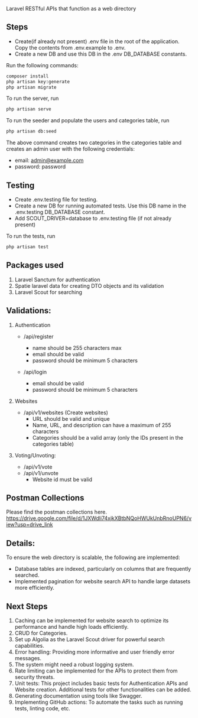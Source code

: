 Laravel RESTful APIs that function as a web directory

## Steps
- Create(if already not present) .env file in the root of the application. Copy the contents from .env.example to .env. 
- Create a new DB and use this DB in the .env DB_DATABASE constants.

Run the following commands:
```bash
composer install
php artisan key:generate
php artisan migrate
```

To run the server, run
```bash
php artisan serve
```

To run the seeder and populate the users and categories table, run 
```bash
php artisan db:seed
```

The above command creates two categories in the categories table and creates an admin user with the following credentials:
- email: admin@example.com
- password: password

## Testing

- Create .env.testing file for testing. 
- Create a new DB for running automated tests. Use this DB name in the .env.testing DB_DATABASE constant.
- Add SCOUT_DRIVER=database to .env.testing file (if not already present)

To run the tests, run
```bash
php artisan test
```

## Packages used
1. Laravel Sanctum for authentication
2. Spatie laravel data for creating DTO objects and its validation
3. Laravel Scout for searching

## Validations:
1. Authentication
    - /api/register
        - name should be 255 characters max
        - email should be valid
        - password should be minimum 5 characters

    - /api/login
        - email should be valid
        - password should be minimum 5 characters

2. Websites
    - /api/v1/websites (Create websites)
        - URL should be valid and unique
        - Name, URL, and description can have a maximum of 255 characters
        - Categories should be a valid array (only the IDs present in the categories table)

3. Voting/Unvoting:
    - /api/v1/vote
    - /api/v1/unvote
        - Website id must be valid

## Postman Collections
Please find the postman collections here.
https://drive.google.com/file/d/1JXWdli74xjkXBtbNQoHWUkUnbRnoUPN6/view?usp=drive_link

## Details:
To ensure the web directory is scalable, the following are implemented:
- Database tables are indexed, particularly on columns that are frequently searched.
- Implemented pagination for website search API to handle large datasets more efficiently.

## Next Steps
1. Caching can be implemented for website search to optimize its performance and handle high loads efficiently.
2. CRUD for Categories.
3. Set up Algolia as the Laravel Scout driver for powerful search capabilities.
4. Error handling: Providing more informative and user friendly error messages.
5. The system might need a robust logging system.
6. Rate limiting can be implemented for the APIs to protect them from security threats.
7. Unit tests: This project includes basic tests for Authentication APIs and Website creation. Additional tests for other functionalities can be added.
8. Generating documentation using tools like Swagger.
9. Implementing GitHub actions: To automate the tasks such as running tests, linting code, etc.
